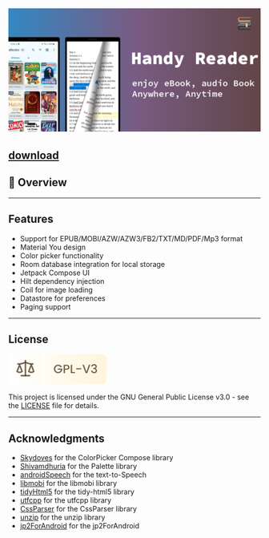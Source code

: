 ![banner](./resources/商店横幅图.png)
---
[download](https://play.google.com/store/apps/details?id=com.wxn.reader)
---

## 👀 Overview 

---

## Features

- Support for EPUB/MOBI/AZW/AZW3/FB2/TXT/MD/PDF/Mp3 format
- Material You design
- Color picker functionality
- Room database integration for local storage
- Jetpack Compose UI
- Hilt dependency injection
- Coil for image loading
- Datastore for preferences
- Paging support

--- 

## License

[![GNU GPLv3 License](https://raw.githubusercontent.com/Rics-Dev/uRead/main/.github/Licence.svg)](https://www.gnu.org/licenses/gpl-3.0.en.html)

This project is licensed under the GNU General Public License v3.0 - see the [LICENSE](LICENSE) file for details.

---

## Acknowledgments

- [Skydoves](https://github.com/skydoves) for the ColorPicker Compose library
- [Shivamdhuria](https://github.com/Shivamdhuria) for the Palette library
- [androidSpeech](https://github.com/gotev/android-speech) for the text-to-Speech
- [libmobi](https://github.com/bfabiszewski/libmobi) for the libmobi library
- [tidyHtml5](https://github.com/htacg/tidy-html5) for the tidy-html5 library
- [utfcpp](https://github.com/nemtrif/utfcpp) for the utfcpp library
- [CssParser](https://github.com/luojilab/CSSParser) for the CssParser library
- [unzip](http://www.winimage.com/zLibDll/minizip.html) for the unzip library
- [jp2ForAndroid](https://github.com/EucWang/jp2ForAndroid) for the jp2ForAndroid
